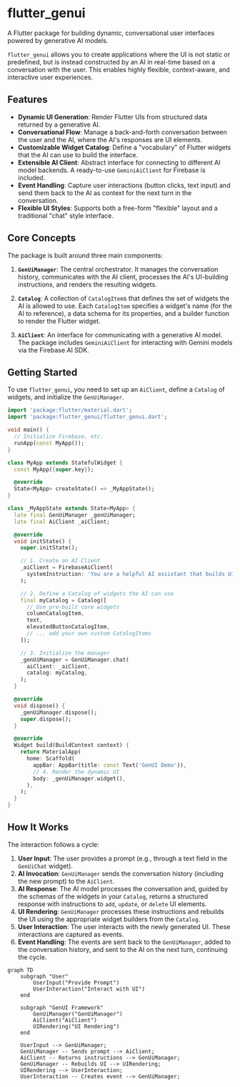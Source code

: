 # flutter_genui

A Flutter package for building dynamic, conversational user interfaces powered by generative AI models.

`flutter_genui` allows you to create applications where the UI is not static or predefined, but is instead constructed by an AI in real-time based on a conversation with the user. This enables highly flexible, context-aware, and interactive user experiences.

## Features

- **Dynamic UI Generation**: Render Flutter UIs from structured data returned by a generative AI.
- **Conversational Flow**: Manage a back-and-forth conversation between the user and the AI, where the AI's responses are UI elements.
- **Customizable Widget Catalog**: Define a "vocabulary" of Flutter widgets that the AI can use to build the interface.
- **Extensible AI Client**: Abstract interface for connecting to different AI model backends. A ready-to-use `GeminiAiClient` for Firebase is included.
- **Event Handling**: Capture user interactions (button clicks, text input) and send them back to the AI as context for the next turn in the conversation.
- **Flexible UI Styles**: Supports both a free-form "flexible" layout and a traditional "chat" style interface.

## Core Concepts

The package is built around three main components:

1. **`GenUiManager`**: The central orchestrator. It manages the conversation history, communicates with the AI client, processes the AI's UI-building instructions, and renders the resulting widgets.

2. **`Catalog`**: A collection of `CatalogItem`s that defines the set of widgets the AI is allowed to use. Each `CatalogItem` specifies a widget's name (for the AI to reference), a data schema for its properties, and a builder function to render the Flutter widget.

3. **`AiClient`**: An interface for communicating with a generative AI model. The package includes `GeminiAiClient` for interacting with Gemini models via the Firebase AI SDK.

## Getting Started

To use `flutter_genui`, you need to set up an `AiClient`, define a `Catalog` of widgets, and initialize the `GenUiManager`.

```dart
import 'package:flutter/material.dart';
import 'package:flutter_genui/flutter_genui.dart';

void main() {
  // Initialize Firebase, etc.
  runApp(const MyApp());
}

class MyApp extends StatefulWidget {
  const MyApp({super.key});

  @override
  State<MyApp> createState() => _MyAppState();
}

class _MyAppState extends State<MyApp> {
  late final GenUiManager _genUiManager;
  late final AiClient _aiClient;

  @override
  void initState() {
    super.initState();

    // 1. Create an AI Client
    _aiClient = FirebaseAiClient(
      systemInstruction: 'You are a helpful AI assistant that builds UIs.',
    );

    // 2. Define a Catalog of widgets the AI can use
    final myCatalog = Catalog([
      // Use pre-built core widgets
      columnCatalogItem,
      text,
      elevatedButtonCatalogItem,
      // ... add your own custom CatalogItems
    ]);

    // 3. Initialize the manager
    _genUiManager = GenUiManager.chat(
      aiClient: _aiClient,
      catalog: myCatalog,
    );
  }

  @override
  void dispose() {
    _genUiManager.dispose();
    super.dispose();
  }

  @override
  Widget build(BuildContext context) {
    return MaterialApp(
      home: Scaffold(
        appBar: AppBar(title: const Text('GenUI Demo')),
        // 4. Render the dynamic UI
        body: _genUiManager.widget(),
      ),
    );
  }
}
```

## How It Works

The interaction follows a cycle:

1. **User Input**: The user provides a prompt (e.g., through a text field in the `GenUiChat` widget).
2. **AI Invocation**: `GenUiManager` sends the conversation history (including the new prompt) to the `AiClient`.
3. **AI Response**: The AI model processes the conversation and, guided by the schemas of the widgets in your `Catalog`, returns a structured response with instructions to `add`, `update`, or `delete` UI elements.
4. **UI Rendering**: `GenUiManager` processes these instructions and rebuilds the UI using the appropriate widget builders from the `Catalog`.
5. **User Interaction**: The user interacts with the newly generated UI. These interactions are captured as events.
6. **Event Handling**: The events are sent back to the `GenUiManager`, added to the conversation history, and sent to the AI on the next turn, continuing the cycle.

```mermaid
graph TD
    subgraph "User"
        UserInput("Provide Prompt")
        UserInteraction("Interact with UI")
    end

    subgraph "GenUI Framework"
        GenUiManager("GenUiManager")
        AiClient("AiClient")
        UIRendering("UI Rendering")
    end

    UserInput --> GenUiManager;
    GenUiManager -- Sends prompt --> AiClient;
    AiClient -- Returns instructions --> GenUiManager;
    GenUiManager -- Rebuilds UI --> UIRendering;
    UIRendering --> UserInteraction;
    UserInteraction -- Creates event --> GenUiManager;
```